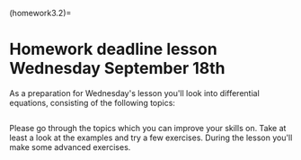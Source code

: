 (homework3.2)=
# Homework deadline lesson Wednesday September 18th

As a preparation for Wednesday's lesson you'll look into differential equations, consisting of the following topics:

```{tableofcontents}
```

Please go through the topics which you can improve your skills on. Take at least a look at the examples and try a few exercises. During the lesson you'll make some advanced exercises.